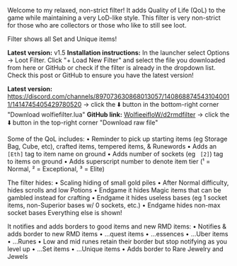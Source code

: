 Welcome to my relaxed, non-strict filter! It adds Quality of Life (QoL) to the game while maintaining a very LoD-like style. This filter is very non-strict for those who are collectors or those who like to still see loot.

Filter shows all Set and Unique items!

**Latest version:** v1.5
**Installation instructions:**
In the launcher select Options -> Loot Filter. Click "+ Load New Filter" and select the file you downloaded from here or GitHub or check if the filter is already in the dropdown list.
Check this post or GitHub to ensure you have the latest version!

**Latest version:** https://discord.com/channels/897073630868013057/1408688745431040011/1414745405429780520 -> click the :arrow_down: button in the bottom-right corner "Download wolfiefilter.lua"
**GitHub link:** [WolfieeifloW/d2rmdfilter](<https://github.com/WolfieeifloW/d2rmdfilter/blob/main/wolfiefilter.lua>) -> click the :arrow_down: button in the top-right corner "Download raw file"

Some of the QoL includes:
• Reminder to pick up starting items (eg Storage Bag, Cube, etc), crafted items, tempered items, & Runewords
• Adds an ` [Eth]` tag to item name on ground
• Adds number of sockets (eg ` [2]`) tag to items on ground
• Adds superscript number to denote item tier (¹ = Normal, ² = Exceptional, ³ = Elite)

The filter hides:
• Scaling hiding of small gold piles
• After Normal difficulty, hides scrolls and low Potions
• Endgame it hides Magic items that can be gambled instead for crafting
• Endgame it hides useless bases (eg 1 socket items, non-Superior bases w/ 0 sockets, etc.)
• Endgame hides non-max socket bases
Everything else is shown!

It notifies and adds borders to good items and new RMD items:
• Notifies & adds border to new RMD items
• ...quest items
• ...essences
• ...Uber items
• ...Runes
    • Low and mid runes retain their border but stop notifying as you level up
• ...Set items
• ...Unique items
• Adds border to Rare Jewelry and Jewels
